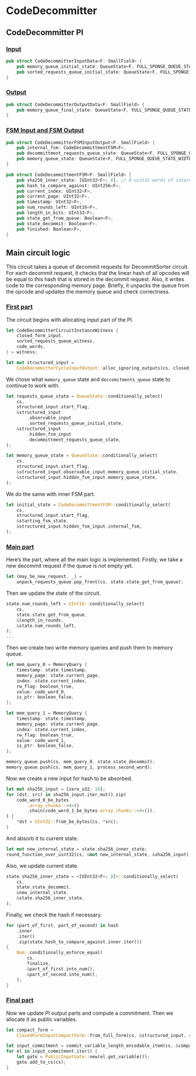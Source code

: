 # CodeDecommitter

## CodeDecommitter PI

### [Input](https://github.com/matter-labs/era-zkevm_circuits/blob/main/src/code_unpacker_sha256/input.rs#L80)

```rust
pub struct CodeDecommitterInputData<F: SmallField> {
    pub memory_queue_initial_state: QueueState<F, FULL_SPONGE_QUEUE_STATE_WIDTH>,
    pub sorted_requests_queue_initial_state: QueueState<F, FULL_SPONGE_QUEUE_STATE_WIDTH>,
}
```

### [Output](https://github.com/matter-labs/era-zkevm_circuits/blob/main/src/code_unpacker_sha256/input.rs#L100)

```rust
pub struct CodeDecommitterOutputData<F: SmallField> {
    pub memory_queue_final_state: QueueState<F, FULL_SPONGE_QUEUE_STATE_WIDTH>,
}
```

### [FSM Input and FSM Output](https://github.com/matter-labs/era-zkevm_circuits/blob/main/src/code_unpacker_sha256/input.rs#L61)

```rust
pub struct CodeDecommitterFSMInputOutput<F: SmallField> {
    pub internal_fsm: CodeDecommittmentFSM<F>,
    pub decommittment_requests_queue_state: QueueState<F, FULL_SPONGE_QUEUE_STATE_WIDTH>,
    pub memory_queue_state: QueueState<F, FULL_SPONGE_QUEUE_STATE_WIDTH>,
}

pub struct CodeDecommittmentFSM<F: SmallField> {
    pub sha256_inner_state: [UInt32<F>; 8], // 8 uint32 words of internal sha256 state
    pub hash_to_compare_against: UInt256<F>,
    pub current_index: UInt32<F>,
    pub current_page: UInt32<F>,
    pub timestamp: UInt32<F>,
    pub num_rounds_left: UInt16<F>,
    pub length_in_bits: UInt32<F>,
    pub state_get_from_queue: Boolean<F>,
    pub state_decommit: Boolean<F>,
    pub finished: Boolean<F>,
}
```

## Main circuit logic

This circuit takes a queue of decommit requests for DecommitSorter circuit. For each decommit request, it checks that the linear hash of all opcodes will be equal to this hash that is stored in the decommit request. Also, it writes code to the corresponding memory page. Briefly, it unpacks the queue from the opcode and updates the memory queue and check correctness.

### [First part](https://github.com/matter-labs/era-zkevm_circuits/blob/main/src/code_unpacker_sha256/mod.rs#L48)

The circuit begins with allocating input part of the PI.

```rust
let CodeDecommitterCircuitInstanceWitness {
    closed_form_input,
    sorted_requests_queue_witness,
    code_words,
} = witness;

let mut structured_input =
    CodeDecommitterCycleInputOutput::alloc_ignoring_outputs(cs, closed_form_input.clone());
```

We chose what `memory_queue` state and `deccomitments_queue` state to continue to work with.

```rust
let requests_queue_state = QueueState::conditionally_select(
    cs,
    structured_input.start_flag,
    &structured_input
        .observable_input
        .sorted_requests_queue_initial_state,
    &structured_input
        .hidden_fsm_input
        .decommittment_requests_queue_state,
);

let memory_queue_state = QueueState::conditionally_select(
    cs,
    structured_input.start_flag,
    &structured_input.observable_input.memory_queue_initial_state,
    &structured_input.hidden_fsm_input.memory_queue_state,
);
```

We do the same with inner FSM part.

```rust
let initial_state = CodeDecommittmentFSM::conditionally_select(
    cs,
    structured_input.start_flag,
    &starting_fsm_state,
    &structured_input.hidden_fsm_input.internal_fsm,
);
```

### [Main part](https://github.com/matter-labs/era-zkevm_circuits/blob/main/src/code_unpacker_sha256/mod.rs#L168)

Here’s the part, where all the main logic is implemented. Firstly, we take a new decommit request if the queue is not empty yet.

```rust
let (may_be_new_request, _) =
    unpack_requests_queue.pop_front(cs, state.state_get_from_queue);
```

Then we update the state of the circuit.

```rust
state.num_rounds_left = UInt16::conditionally_select(
    cs,
    state.state_get_from_queue,
    &length_in_rounds,
    &state.num_rounds_left,
);
...
```

Then we create two write memory queries and push them to memory queue.

```rust
let mem_query_0 = MemoryQuery {
    timestamp: state.timestamp,
    memory_page: state.current_page,
    index: state.current_index,
    rw_flag: boolean_true,
    value: code_word_0,
    is_ptr: boolean_false,
};

let mem_query_1 = MemoryQuery {
    timestamp: state.timestamp,
    memory_page: state.current_page,
    index: state.current_index,
    rw_flag: boolean_true,
    value: code_word_1,
    is_ptr: boolean_false,
};

memory_queue.push(cs, mem_query_0, state.state_decommit);
memory_queue.push(cs, mem_query_1, process_second_word);
```

Now we create a new input for hash to be absorbed.

```rust
let mut sha256_input = [zero_u32; 16];
for (dst, src) in sha256_input.iter_mut().zip(
    code_word_0_be_bytes
        .array_chunks::<4>()
        .chain(code_word_1_be_bytes.array_chunks::<4>()),
) {
    *dst = UInt32::from_be_bytes(cs, *src);
}
```

And absorb it to current state.

```rust
let mut new_internal_state = state.sha256_inner_state;
round_function_over_uint32(cs, &mut new_internal_state, &sha256_input);
```

Also, we update current state.

```rust
state.sha256_inner_state = <[UInt32<F>; 8]>::conditionally_select(
    cs,
    state.state_decommit,
    &new_internal_state,
    &state.sha256_inner_state,
);
```

Finally, we check the hash if necessary.

```rust
for (part_of_first, part_of_second) in hash
    .inner
    .iter()
    .zip(state.hash_to_compare_against.inner.iter())
{
    Num::conditionally_enforce_equal(
        cs,
        finalize,
        &part_of_first.into_num(),
        &part_of_second.into_num(),
    );
}
```

### [Final part](https://github.com/matter-labs/era-zkevm_circuits/blob/main/src/code_unpacker_sha256/mod.rs#L111)

Now we update PI output parts and compute a commitment. Then we allocate it as public variables.

```rust
let compact_form =
    ClosedFormInputCompactForm::from_full_form(cs, &structured_input, round_function);

let input_commitment = commit_variable_length_encodable_item(cs, &compact_form, round_function);
for el in input_commitment.iter() {
    let gate = PublicInputGate::new(el.get_variable());
    gate.add_to_cs(cs);
}
```